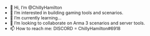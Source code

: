 - 👋 Hi, I’m @ChillyHamilton
- 👀 I’m interested in building gaming tools and scenarios.
- 🌱 I’m currently learning...
- 💞️ I’m looking to collaborate on Arma 3 scenarios and server tools.
- 📫 How to reach me: DISCORD = ChillyHamilton#6918

<!---
ChillyHamilton/ChillyHamilton is a ✨ special ✨ repository because its `README.md` (this file) appears on your GitHub profile.
You can click the Preview link to take a look at your changes.
--->
